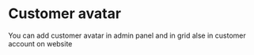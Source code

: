 # Customer avatar
You can add customer avatar in admin panel and in grid alse in customer account on website

